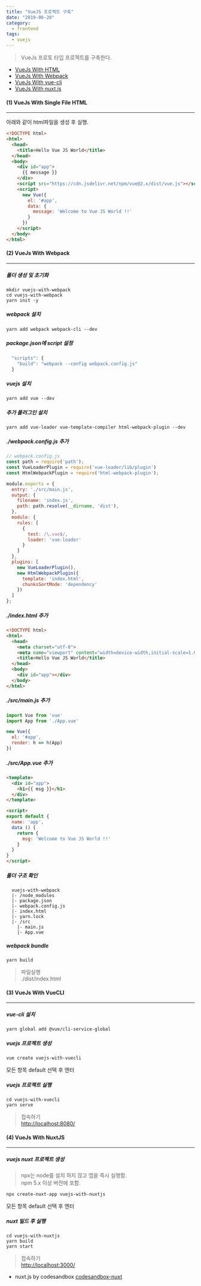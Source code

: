 ```yaml
---
title: "VueJS 프로젝트 구축"
date: "2019-06-20"
category:
  - frontend
tags:
  - vuejs
---
```

> VueJs 프로토 타입 프로젝트를 구축한다.

* [VueJs With HTML](#1-vuejs-with-single-file-hTML)
* [VueJs With Webpack](#2-vuejs-with-webpack)
* [VueJs With vue-cli](#3-vuejs-with-vuecli)
* [VueJs With nuxt.js](#4-vuejs-with-nuxtjs)

#### (1) VueJs With Single File HTML

---

아래와 같이 html파일을 생성 후 실행.

```html
<!DOCTYPE html>
<html>
  <head>
    <title>Hello Vue JS World</title>
  </head>
  <body>
    <div id="app">
      {{ message }}
    </div>
    <script src="https://cdn.jsdelivr.net/npm/vue@2.x/dist/vue.js"></script>
    <script>
      new Vue({
        el: '#app',
        data: {
          message: 'Welcome to Vue JS World !!'
        }
      })
    </script>
  </body>
</html>
```

#### (2) VueJs With Webpack

---

##### 폴더 생성 및 초기화

```shell
mkdir vuejs-with-webpack
cd vuejs-with-webpack
yarn init -y
```

##### webpack 설치

```shell
yarn add webpack webpack-cli --dev
```

##### package.json에 script 설정

```js
  "scripts": {
    "build": "webpack --config webpack.config.js"
  }
```

##### vuejs 설치

```shell
yarn add vue --dev
```

##### 추가 플러그인 설치

```shell
yarn add vue-loader vue-template-compiler html-webpack-plugin --dev
```

##### ./webpack.config.js 추가

```js
// webpack.config.js
const path = require('path');
const VueLoaderPlugin = require('vue-loader/lib/plugin')
const HtmlWebpackPlugin = require('html-webpack-plugin');

module.exports = {
  entry: './src/main.js',
  output: {
    filename: 'index.js',
    path: path.resolve(__dirname, 'dist'),
  },
  module: {
    rules: [
      {
        test: /\.vue$/,
        loader: 'vue-loader'
      }
    ]
  },
  plugins: [
    new VueLoaderPlugin(),
    new HtmlWebpackPlugin({
      template: 'index.html',
      chunksSortMode: 'dependency'
    })
  ]
};
```

##### ./index.html 추가

```html
<!DOCTYPE html>
<html>
  <head>
    <meta charset="utf-8">
    <meta name="viewport" content="width=device-width,initial-scale=1.0">
    <title>Hello Vue JS World</title>
  </head>
  <body>
    <div id="app"></div>
  </body>
</html>
```

##### ./src/main.js 추가

```js
import Vue from 'vue'
import App from './App.vue'

new Vue({
  el: '#app',
  render: h => h(App)
})
```

##### ./src/App.vue 추가

```html
<template>
  <div id="app">
    <h1>{{ msg }}</h1>
  </div>
</template>

<script>
export default {
  name: 'app',
  data () {
    return {
      msg: 'Welcome to Vue JS World !!'
    }
  }
}
</script>
```

##### 폴더 구조 확인

```folder
  vuejs-with-webpack
  |- /node_modules
  |- package.json
  |- webpack.config.js
  |- index.html
  |- yarn.lock
  |- /src
    |- main.js
    |- App.vue
```

##### webpack bundle

```shell
yarn build
```

>파일실행  
>./dist/index.html

#### (3) VueJs With VueCLI

---

##### vue-cli 설치

```shell
yarn global add @vue/cli-service-global
```

##### vuejs 프로젝트 생성

```shell
vue create vuejs-with-vuecli
```

모든 항목 default 선택 후 엔터

##### vuejs 프로젝트 실행

```shell
cd vuejs-with-vuecli
yarn serve
```

>접속하기  
>[http://localhost:8080/](http://localhost:8080/)

#### (4) VueJs With NuxtJS

---

##### vuejs nuxt 프로젝트 생성

>npx는 node를 설치 하지 않고 앱을 즉시 실행함.  
>npm 5.x 이상 버전에 포함.

```shell
npx create-nuxt-app vuejs-with-nuxtjs
```

모든 항목 default 선택 후 엔터

##### nuxt 빌드 후 실행

```shell
cd vuejs-with-nuxtjs
yarn build
yarn start
```

>접속하기  
>[http://localhost:3000/](http://localhost:3000/)

* nuxt.js by codesandbox [codesandbox-nuxt](https://codesandbox.io/s/github/nuxt/codesandbox-nuxt/tree/master/)